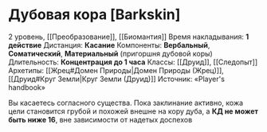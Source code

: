 # Дубовая кора [Barkskin]
2 уровень, [[Преобразование]], [[Биомантия]]
Время накладывания: **1 действие**
Дистанция: **Касание**
Компоненты: **Вербальный**, **Соматический**, **Материальный** (пригоршня дубовой коры)
Длительность: **Концентрация до 1 часа**
Классы: [[Друид]], [[Следопыт]]
Архетипы: [[Жрец#Домен Природы|Домен Природы (Жрец)]], [[Друид#Круг Земли|Круг Земли (Друид)]]
Источник: «Player's handbook»

Вы касаетесь согласного существа. Пока заклинание активно, кожа цели становится грубой и похожей внешне на кору дуба, а **КД не может быть ниже 16**, вне зависимости от надетых доспехов